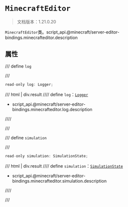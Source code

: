 # `MinecraftEditor`

> 文档版本：1.21.0.20

`MinecraftEditor`类。script_api.@minecraft/server-editor-bindings.minecrafteditor.description

## 属性

/// define
`log`


///

```js
read-only log: Logger;
```

/// html | div.result
//// define
`log`：[`Logger`](./logger.md)

- script_api.@minecraft/server-editor-bindings.minecrafteditor.log.description


////

///


/// define
`simulation`


///

```js
read-only simulation: SimulationState;
```

/// html | div.result
//// define
`simulation`：[`SimulationState`](./simulationstate.md)

- script_api.@minecraft/server-editor-bindings.minecrafteditor.simulation.description


////

///

